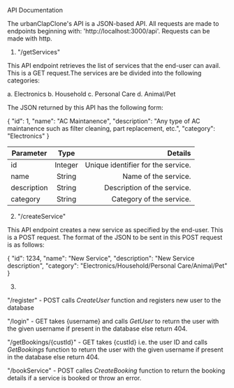 API Documentation

The urbanClapClone's API is a JSON-based API. All requests are made to endpoints beginning with: 'http://localhost:3000/api'.
Requests can be made with http.


1. "/getServices" 

This API endpoint retrieves the list of services that the end-user can avail. This is a GET request.The services are be divided into the following categories:

a. Electronics
b. Household
c. Personal Care
d. Animal/Pet

The JSON returned by this API has the following form:

{
        "id": 1,
        "name": "AC Maintanence",
        "description": "Any type of AC maintanence such as filter cleaning, part replacement, etc.",
        "category": "Electronics"
}

| Parameter     | Type    | Details                            |
| ------------- |:-------:| ----------------------------------:|
| id            | Integer | Unique identifier for the service. |
| name          | String  | Name of the service.               |
| description   | String  | Description of the service.        |
| category      | String  | Category of the service.           |

2. "/createService"

This API endpoint creates a new service as specified by the end-user. This is a POST request.
The format of the JSON to be sent in this POST request is as follows:

{
        "id": 1234,
        "name": "New Service",
        "description": "New Service description",
        "category": "Electronics/Household/Personal Care/Animal/Pet"
}

3. 

"/register" - POST calls *CreateUser* function and registers new user to the database 
 
"/login" - GET takes {username} and calls *GetUser* to return the user with the given username if present in the database else return 404.

"/getBookings/{custId}" - GET takes {custId} i.e. the user ID and calls *GetBookings* function to return the user with the given username if present in the database else return 404.

"/bookService" - POST calles *CreateBooking* function to return the booking details if a service is booked or throw an error.

